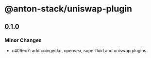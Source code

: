 # @anton-stack/uniswap-plugin

## 0.1.0

### Minor Changes

- c409ec7: add coingecko, opensea, superfluid and uniswap plugins

